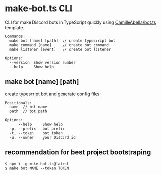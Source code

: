 # make-bot.ts CLI

CLI for make Discord bots in TypeScript quickly using [CamilleAbella/bot.ts](https://github.com/CamilleAbella/bot.ts) template.

```
Commands:
  make bot [name] [path]  // create typescript bot
  make command [name]     // create bot command
  make listener [event]   // create bot listener

Options:
  --version  Show version number
  --help     Show help
```

## make bot \[name] \[path]

create typescript bot and generate config files

```
Positionals:
  name  // bot name
  path  // bot path

Options:
      --help     Show help
  -p, --prefix   bot prefix
  -t, --token    bot token
  -u, --owner    your Discord id
```

## recommendation for best project bootstraping

```
$ npm i -g make-bot.ts@latest
$ make bot NAME --token TOKEN
```
